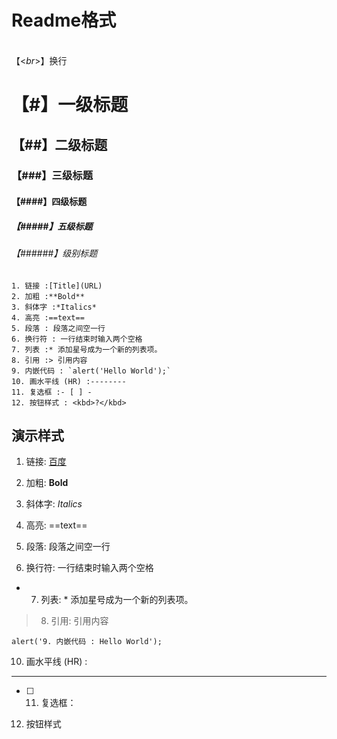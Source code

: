 # Readme格式
<br>【<*br*>】换行<br>
# 【#】一级标题
## 【##】二级标题
### 【###】三级标题
#### 【####】四级标题
##### 【#####】五级标题
###### 【######】级别标题

``` text
1. 链接 :[Title](URL)
2. 加粗 :**Bold**
3. 斜体字 :*Italics*
4. 高亮 :==text==
5. 段落 : 段落之间空一行
6. 换行符 : 一行结束时输入两个空格
7. 列表 :* 添加星号成为一个新的列表项。
8. 引用 :> 引用内容
9. 内嵌代码 : `alert('Hello World');`
10. 画水平线 (HR) :--------
11. 复选框 :- [ ] -
12. 按钮样式 : <kbd>?</kbd>
```
## 演示样式
1. 链接: [百度](http://www.baidu.com)

2. 加粗: **Bold**

3. 斜体字: *Italics*

4. 高亮: ==text==

5. 段落: 段落之间空一行

6. 换行符: 一行结束时输入两个空格

* 7. 列表: * 添加星号成为一个新的列表项。

> 8. 引用: 引用内容

`alert('9. 内嵌代码 : Hello World');`

10. 画水平线 (HR) :
--------

- [ ] 11. 复选框：

12. <kbd>按钮样式</kbd>

